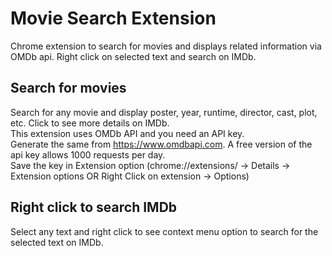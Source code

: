 # Movie Search Extension

Chrome extension to search for movies and displays related information via OMDb api. Right click on selected text and search on IMDb.<br>

## Search for movies

Search for any movie and display poster, year, runtime, director, cast, plot, etc. Click to see more details on IMDb.<br>
This extension uses OMDb API and you need an API key.<br>
Generate the same from https://www.omdbapi.com. A free version of the api key allows 1000 requests per day.<br>
Save the key in Extension option (chrome://extensions/ -> Details -> Extension options OR Right Click on extension -> Options)<br>

## Right click to search IMDb

Select any text and right click to see context menu option to search for the selected text on IMDb.<br>
